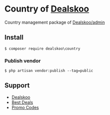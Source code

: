 # Country of [Dealskoo](https://www.dealskoo.com)

Country management package of [Dealskoo/admin](https://github.com/dealskoo/admin)

## Install

```base
$ composer require dealskoo\country
```

### Publish vendor

```base 
$ php artisan vendor:publish --tag=public
```

## Support

- [Dealskoo](https://www.dealskoo.com)
- [Best Deals](https://www.dealskoo.com/best_deals)
- [Promo Codes](https://www.dealskoo.com/promo_codes)
